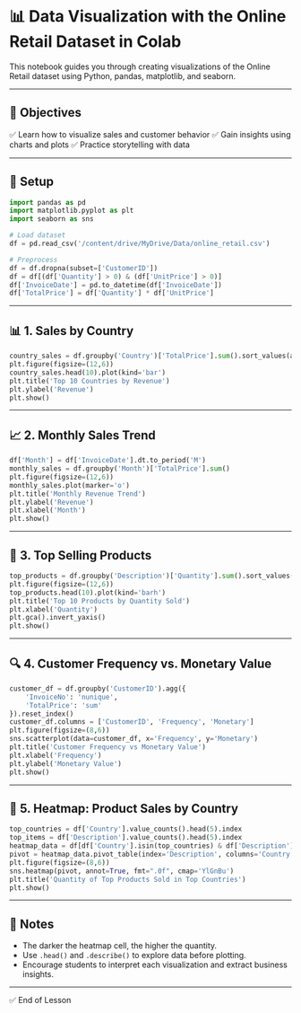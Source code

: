 # 📊 Data Visualization with the Online Retail Dataset in Colab

This notebook guides you through creating visualizations of the Online Retail dataset using Python, pandas, matplotlib, and seaborn.

---

## 🎯 Objectives
✅ Learn how to visualize sales and customer behavior
✅ Gain insights using charts and plots
✅ Practice storytelling with data

---

## 🔷 Setup
```python
import pandas as pd
import matplotlib.pyplot as plt
import seaborn as sns

# Load dataset
df = pd.read_csv('/content/drive/MyDrive/Data/online_retail.csv')

# Preprocess
df = df.dropna(subset=['CustomerID'])
df = df[(df['Quantity'] > 0) & (df['UnitPrice'] > 0)]
df['InvoiceDate'] = pd.to_datetime(df['InvoiceDate'])
df['TotalPrice'] = df['Quantity'] * df['UnitPrice']
```

---

## 📊 1. Sales by Country
```python
country_sales = df.groupby('Country')['TotalPrice'].sum().sort_values(ascending=False)
plt.figure(figsize=(12,6))
country_sales.head(10).plot(kind='bar')
plt.title('Top 10 Countries by Revenue')
plt.ylabel('Revenue')
plt.show()
```

---

## 📈 2. Monthly Sales Trend
```python
df['Month'] = df['InvoiceDate'].dt.to_period('M')
monthly_sales = df.groupby('Month')['TotalPrice'].sum()
plt.figure(figsize=(12,6))
monthly_sales.plot(marker='o')
plt.title('Monthly Revenue Trend')
plt.ylabel('Revenue')
plt.xlabel('Month')
plt.show()
```

---

## 🧺 3. Top Selling Products
```python
top_products = df.groupby('Description')['Quantity'].sum().sort_values(ascending=False)
plt.figure(figsize=(12,6))
top_products.head(10).plot(kind='barh')
plt.title('Top 10 Products by Quantity Sold')
plt.xlabel('Quantity')
plt.gca().invert_yaxis()
plt.show()
```

---

## 🔍 4. Customer Frequency vs. Monetary Value
```python
customer_df = df.groupby('CustomerID').agg({
    'InvoiceNo': 'nunique',
    'TotalPrice': 'sum'
}).reset_index()
customer_df.columns = ['CustomerID', 'Frequency', 'Monetary']
plt.figure(figsize=(8,6))
sns.scatterplot(data=customer_df, x='Frequency', y='Monetary')
plt.title('Customer Frequency vs Monetary Value')
plt.xlabel('Frequency')
plt.ylabel('Monetary Value')
plt.show()
```

---

## 🔷 5. Heatmap: Product Sales by Country
```python
top_countries = df['Country'].value_counts().head(5).index
top_items = df['Description'].value_counts().head(5).index
heatmap_data = df[df['Country'].isin(top_countries) & df['Description'].isin(top_items)]
pivot = heatmap_data.pivot_table(index='Description', columns='Country', values='Quantity', aggfunc='sum')
plt.figure(figsize=(8,6))
sns.heatmap(pivot, annot=True, fmt=".0f", cmap='YlGnBu')
plt.title('Quantity of Top Products Sold in Top Countries')
plt.show()
```

---

## 📝 Notes
- The darker the heatmap cell, the higher the quantity.
- Use `.head()` and `.describe()` to explore data before plotting.
- Encourage students to interpret each visualization and extract business insights.

---

✅ End of Lesson

